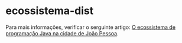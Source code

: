 # ecossistema-dist

Para mais informações, verificar o serguinte artigo: [O ecossistema de programação Java na cidade de João Pessoa](https://www.linkedin.com/pulse/o-ecossistema-de-programa%C3%A7%C3%A3o-java-na-cidade-jo%C3%A3o-pessoa-flauber/).
